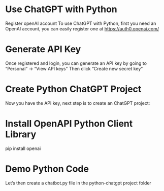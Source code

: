 # Use ChatGPT with Python
Register openAI account
To use ChatGPT with Python, first you need an OpenAI account, you can easily register one at 
https://auth0.openai.com/
# Generate API Key
Once registered and login, you can generate an API key by going to “Personal” -> “View API keys”
Then click “Create new secret key”
# Create Python ChatGPT Project
Now you have the API key, next step is to create an ChatGPT project:
# Install OpenAPI Python Client Library
pip install openai
# Demo Python Code
Let’s then create a chatbot.py file in the python-chatgpt project folder
